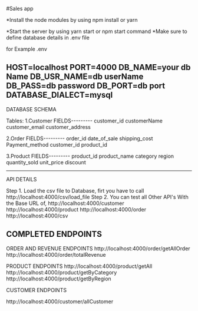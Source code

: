 #Sales app

*Install the node modules by using npm install or yarn

*Start the server by using yarn start or npm start command
*Make sure to define database details in .env file

for Example .env

HOST=localhost
PORT=4000
DB_NAME=your db Name
DB_USR_NAME=db userName
DB_PASS=db password
DB_PORT=db port
DATABASE_DIALECT=mysql
---------------------------------------------------------------------------------------
DATABASE SCHEMA

Tables:
1.Customer
FIELDS---------
        customer_id
        customerName
        customer_email
        customer_address

2.Order
FIELDS---------
        order_id
        date_of_sale
        shipping_cost
        Payment_method
        customer_id
        product_id


3.Product
FIELDS---------
        product_id
        product_name
        category
        region
        quantity_sold
        unit_price
        discount

-----------------------------------------------------------------------------------------------
API DETAILS


Step 1. Load the csv file to Database, firt you have to call http://localhost:4000/csv/load_file
Step 2. You can test all Other API's With the Base URL of,
http://localhost:4000/customer
http://localhost:4000/product
http://localhost:4000/order
http://localhost:4000/csv


COMPLETED ENDPOINTS
------------------------------
ORDER AND REVENUE ENDPOINTS
http://localhost:4000/order/getAllOrder
http://localhost:4000/order/totalRevenue


PRODUCT ENDPOINTS
http://localhost:4000/product/getAll
http://localhost:4000/product/getByCategory
http://localhost:4000/product/getByRegion

CUSTOMER ENDPOINTS

http://localhost:4000/customer/allCustomer